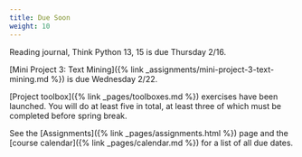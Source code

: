 ```yaml
---
title: Due Soon
weight: 10
---
```


Reading journal, Think Python 13, 15 is due Thursday 2/16.

[Mini Project 3: Text Mining]({% link _assignments/mini-project-3-text-mining.md %}) is due Wednesday 2/22.

[Project toolbox]({% link _pages/toolboxes.md %}) exercises have been launched.
You will do at least five in total, at least three of which must be completed before spring break.

See the [Assignments]({% link _pages/assignments.html %}) page and the [course calendar]({% link _pages/calendar.md %}) for a list of all due dates.
